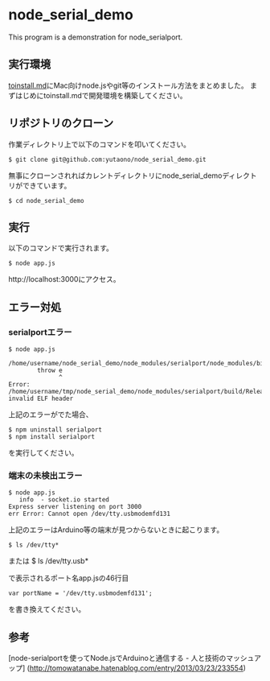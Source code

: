 node_serial_demo
======================
This program is a demonstration for node_serialport.
 
## 実行環境

[toinstall.md](https://github.com/yutaono/node_serial_demo/blob/master/toinstall.md)にMac向けnode.jsやgit等のインストール方法をまとめました。
まずはじめにtoinstall.mdで開発環境を構築してください。

## リポジトリのクローン
作業ディレクトリ上で以下のコマンドを叩いてください。


	$ git clone git@github.com:yutaono/node_serial_demo.git


無事にクローンされればカレントディレクトリにnode_serial_demoディレクトリができています。

	$ cd node_serial_demo


## 実行

以下のコマンドで実行されます。

	$ node app.js

http://localhost:3000にアクセス。


## エラー対処

### serialportエラー


	$ node app.js

	/home/username/node_serial_demo/node_modules/serialport/node_modules/bindings/bindings.js:83
	        throw e
	              ^
	Error: /home/username/tmp/node_serial_demo/node_modules/serialport/build/Release/serialport.node: invalid ELF header


上記のエラーがでた場合、

	$ npm uninstall serialport
	$ npm install serialport

を実行してください。

### 端末の未検出エラー

	$ node app.js
	   info  - socket.io started
	Express server listening on port 3000
	err Error: Cannot open /dev/tty.usbmodemfd131

上記のエラーはArduino等の端末が見つからないときに起こります。

	$ ls /dev/tty*
または
	$ ls /dev/tty.usb*

で表示されるポート名app.jsの46行目

	var portName = '/dev/tty.usbmodemfd131';

を書き換えてください。

## 参考
[node-serialportを使ってNode.jsでArduinoと通信する - 人と技術のマッシュアップ]
(http://tomowatanabe.hatenablog.com/entry/2013/03/23/233554)
